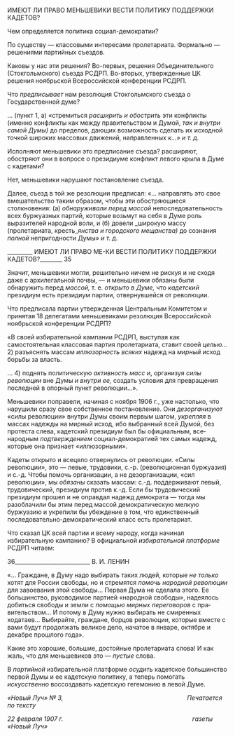 ИМЕЮТ ЛИ ПРАВО МЕНЬШЕВИКИ ВЕСТИ ПОЛИТИКУ ПОДДЕРЖКИ КАДЕТОВ?

Чем определяется политика социал-демократии?

По существу — классовыми интересами пролетариата. Формально — решениями партийных съездов.

Каковы у нас эти решения? Во-первых, решения Объединительного (Стокгольмско­го) съезда РСДРП. Во-вторых, утвержденные ЦК решения ноябрьской Всероссийской конференции РСДРП.

Что _предписывает_ нам резолюция Стокгольмского съезда о Государственной думе?

... (пункт 1, а) «стремиться _расширить и обострить_ эти конфликты (именно кон­фликты как между правительством и Думой, _так и внутри самой Думы)_ до пределов, дающих возможность сделать их исходной точкой широких массовых движений, на­правленных _к...» и т. д._

Исполняют меньшевики это предписание съезда? расширяют, обостряют они в во­просе о президиуме конфликт левого крыла в Думе с кадетами?

Нет, меньшевики нарушают постановление съезда.

Далее, съезд в той же резолюции предписал: «... направлять это свое вмешательство таким образом, чтобы эти обостряющиеся столкновения: (а) _обнаруживали перед мас­сой_ непоследовательность всех буржуазных партий, которые возьмут на себя в Думе роль выразителей народной воли, и (б) довели _широкую массу (пролетариата, кресть­__янства и городского мещанства)_ до сознания _полной_ непригодности Думы» _и т. д._

  

_________ ИМЕЮТ ЛИ ПРАВО МЕ-КИ ВЕСТИ ПОЛИТИКУ ПОДДЕРЖКИ КАДЕТОВ?________ 35

Значит, меньшевики могли, решительно ничем не рискуя и не сходя даже с архиле­гальной почвы, — и меньшевики обязаны были обнаружить перед _массой,_ т. е. _откры­то в Думе,_ что _кадетский_ президиум есть президиум партии, отвернувшейся от рево­люции.

Что предписала партии утвержденная Центральным Комитетом и принятая 18 деле­гатами меньшевиками резолюция Всероссийской ноябрьской конференции РСДРП?

«В своей избирательной кампании РСДРП, выступая как самостоятельная классовая партия пролетариата, ставит своей _целью..._ 2) разъяснять массам _иллюзорность всяких_ надежд на _мирный_ исход борьбы за власть.

... 4) поднять политическую _активность масс_ и, организуя _силы революции_ вне Ду­мы _и внутри ее,_ создать условия для превращения последней в опорный пункт револю­ции...».

Меньшевики поправели, начиная с ноября 1906 г., уже настолько, что нарушили сра­зу свое собственное постановление. Они _дезорганизуют_ «силы революции» внутри Думы своим первым шагом, _укрепляя_ в массах надежды на мирный исход, ибо выбран­ный всей Думой, без протеста слева, кадетский президиум был бы официальным, все­народным _подтверждением_ социал-демократией тех самых надежд, которые она при­знает «иллюзорными».

Кадеты открыто и всецело отвернулись от революции. «Силы революции», это — левые, трудовики, с.-р. (революционная буржуазия) и с.-д. Чтобы помочь организации, а не дезорганизации, «сил революции», мы _обязаны_ сказать массам: с.-д. поддерживают левый, трудовический, президиум против к.-д. Если бы трудовический президиум про­шел и не оправдал надежд демократа — тогда мы разоблачили бы этим перед массой демократическую мелкую буржуазию и укрепили бы убеждение в том, что единствен­ный последовательно-демократический класс есть пролетариат.

Что сказал ЦК всей партии и всему народу, когда начинал избирательную кампа­нию? В официальной _избирательной платформе_ РСДРП читаем:

  

36___________________________ В. И. ЛЕНИН

«... Граждане, в Думу надо выбирать таких людей, которые _не только_ хотят для Рос­сии свободы, но и стремятся _помочь народной революции_ для завоевания этой свобо­ды... Первая Дума не сделала этого. Ее большинство, руководимое партией «народной свободы», надеялось добиться свободы и земли с _помощью мирных переговоров_ с пра­вительством... И потому в Думу нужно выбирать не смиренных ходатаев... Выбирайте, граждане, борцов революции, которые вместе с вами будут продолжать великое дело, начатое в январе, октябре и декабре прошлого года».

Какие это хорошие, большие, достойные пролетариата слова! И как жаль, что для меньшевиков это — _пустые_ слова.

В _партийной_ избирательной платформе _осудить_ кадетское большинство первой Ду­мы и ее кадетскую политику, а теперь помогать _искусственно_ воссоздавать кадетскую гегемонию в левой Думе.

_«Новый Луч» № 3,                                                                        Печатается по тексту_

_22 февраля 1907 г.                                                                           газеты «Новый Луч»_